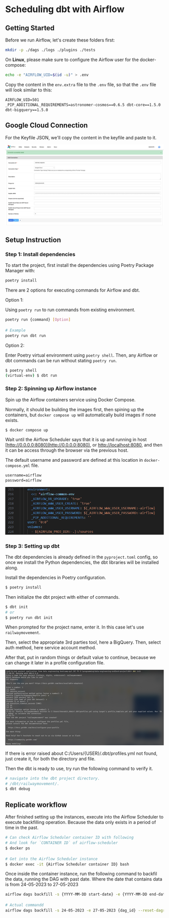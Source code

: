 # Scheduling dbt with Airflow

## Getting Started

Before we run Airflow, let's create these folders first:

```sh
mkdir -p ./dags ./logs ./plugins ./tests
```

On **Linux**, please make sure to configure the Airflow user for the docker-compose:

```sh
echo -e "AIRFLOW_UID=$(id -u)" > .env
```

Copy the content in the `env.extra` file to the `.env` file, so that the `.env` file will look similar to this:

```
AIRFLOW_UID=501
_PIP_ADDITIONAL_REQUIREMENTS=astronomer-cosmos==0.6.5 dbt-core==1.5.0 dbt-bigquery==1.5.0
```

## Google Cloud Connection

For the Keyfile JSON, we'll copy the content in the keyfile and paste to it.

![Google Clod Connection in Airflow](./assets/bigquery-connection-in-airflow.png)

## Setup Instruction

### Step 1: Install dependencies
To start the project, first install the dependencies using Poetry Package Manager with:

```sh
poetry install
```

There are 2 options for executing commands for Airflow and dbt.

Option 1: 

Using `poetry run` to run commands from existing environment.

```sh
poetry run {command} [Option]

# Example
poetry run dbt run
```

Option 2:

Enter Poetry virtual environment using `poetry shell`. Then, any Airflow or dbt commands can be run without stating `poetry run`.

```sh
$ poetry shell
(virtual-env) $ dbt run
```
### Step 2: Spinning up Airflow instance

Spin up the Airflow containers service using Docker Compose.

Normally, it should be building the images first, then spining up the containers, but `docker compose up` will automatically build images if none exists.

```sh
$ docker compose up
```

Wait until the Airflow Scheduler says that it is up and running in host [http://0.0.0.0:8080](http://0.0.0.0:8080), or [http://localhost:8080](http://localhost:8080), and then it can be access through the browser via the previous host.

The default username and password are defined at this location in `docker-compose.yml` file.

```
username=airflow
password=airflow
```
![airflow-default-credentials](./assets/airflow-default-credential.png)

### Step 3: Setting up dbt 

The dbt dependencies is already defined in the `pyproject.toml` config, so once we install the Python dependencies, the dbt libraries will be installed along.

Install the dependencies in Poetry configuration.

```sh
$ poetry install
```

Then initialize the dbt project with either of commands.

```sh
$ dbt init
# or
$ poetry run dbt init
```

When prompted for the project name, enter it. In this case let's use `railwaymovement`. 

Then, select the appropriate 3rd parties tool, here a BigQuery. Then, select auth method, here service account method. 

After that, put in random things or default value to continue, because we can change it later in a profile configuration file.

![dbt-initialization](./assets/dbt-init.png)

If there is error raised about C:/Users/{USER}/.dbt/profiles.yml not found, just create it, for both the directory and file.

Then the dbt is ready to use, try run the following command to verify it.

```sh
# navigate into the dbt project directory.
# /dbt/railwaymovement/.
$ dbt debug
```


## Replicate workflow

After finished setting up the instances, execute into the Airflow Scheduler to execute backfilling operation. 
Because the data only exists in a period of time in the past.
```sh
# Can check Airflow Scheduler container ID with following
# And look for `CONTAINER ID` of airflow-scheduler
$ docker ps 

# Get into the Airflow Scheduler instance
$ docker exec -it {Airflow Scheduler container ID} bash
```

Once inside the container instance, run the following command to backfil the data, running the DAG with past date.
Where the date that contains data is from 24-05-2023 to 27-05-2023
```sh
airflow dags backfill -s {YYYY-MM-DD start-date} -e {YYYY-MM-DD end-date} {dag_id} --reset-dagruns

# Actual commandd
airflow dags backfill -s 24-05-2023 -e 27-05-2023 {dag_id} --reset-dagruns
``` 